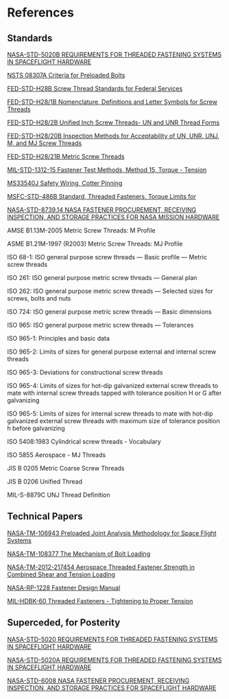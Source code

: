 # References

## Standards

[NASA-STD-5020B REQUIREMENTS FOR THREADED FASTENING SYSTEMS IN SPACEFLIGHT HARDWARE](references/2021-08-06-nasa-std-5020b_final.pdf)

[NSTS 08307A Criteria for Preloaded Bolts](references/NSTS_08307_RevA_Criteria_for_Preloaded_Bolts.pdf)

[FED-STD-H28B Screw Thread Standards for Federal Services](references/FED-STD-H28B_screw_thread_standards.pdf)

[FED-STD-H28/1B Nomenclature, Definitions and Letter Symbols for Screw Threads](references/FED-STD-H28-1B_nomenclature_definitions_symbols.pdf)

[FED-STD-H28/2B Unified Inch Screw Threads- UN and UNR Thread Forms](references/FED-STD-H28-2B_unified_inch_screw_threads.pdf)

[FED-STD-H28/20B Inspection Methods for Acceptability of UN, UNR, UNJ, M, and MJ Screw Threads](references/FED-STD-H28-20B_inspection_methods.pdf)

[FED-STD-H28/21B Metric Screw Threads](references/FED-STD-H28_21B_metric_screw_threads.pdf)

[MIL-STD-1312-15 Fastener Test Methods, Method 15, Torque - Tension](references/MIL-STD-1312_15.PDF)

[MS33540J Safety Wiring, Cotter Pinning](references/MS33540J_safety_wiring_cotter_pinning.pdf)

[MSFC-STD-486B Standard, Threaded Fasteners, Torque Limits for](references/MSFC-STD-486-B.pdf)

[NASA-STD-8739.14 NASA FASTENER PROCUREMENT, RECEIVING INSPECTION, AND STORAGE PRACTICES FOR NASA MISSION HARDWARE](references/nasa-std-873914_fastener_procurement_receiving_inspection.pdf)

AMSE B1.13M-2005 Metric Screw Threads: M Profile

ASME B1.21M-1997 (R2003) Metric Screw Threads: MJ Profile

ISO 68-1: ISO general purpose screw threads — Basic profile — Metric screw threads

ISO 261: ISO general purpose metric screw threads — General plan

ISO 262: ISO general purpose metric screw threads — Selected sizes for screws, bolts and nuts

ISO 724: ISO general purpose metric screw threads — Basic dimensions

ISO 965: ISO general purpose metric screw threads — Tolerances

ISO 965-1: Principles and basic data

ISO 965-2: Limits of sizes for general purpose external and internal screw threads

ISO 965-3: Deviations for constructional screw threads

ISO 965-4: Limits of sizes for hot-dip galvanized external screw threads to mate with internal screw threads tapped with tolerance position H or G after galvanizing

ISO 965-5: Limits of sizes for internal screw threads to mate with hot-dip galvanized external screw threads with maximum size of tolerance position h before galvanizing

ISO 5408:1983 Cylindrical screw threads - Vocabulary

ISO 5855  Aerospace - MJ Threads

JIS B 0205 Metric Coarse Screw Threads

JIS B 0206 Unified Thread

MIL-S-8879C UNJ Thread Definition

## Technical Papers

[NASA-TM-106943 Preloaded Joint Analysis Methodology for Space Flight Systems](references/NASA-TM-106943_preloaded_joint_analysis_methodology_for_space_flight_systems.pdf)

[NASA-TM-108377 The Mechanism of Bolt Loading](references/NASA_TM_108377_the_mechanism_of_bolt_loading.pdf)

[NASA-TM-2012-217454 Aerospace Threaded Fastener Strength in Combined Shear and Tension Loading](references/NASA_TM_2012_217454_Corrected.pdf)

[NASA-RP-1228 Fastener Design Manual](references/rp-1228_fastener_design_manual.pdf)

[MIL-HDBK-60 Threaded Fasteners - Tightening to Proper Tension](references/MIL-HDBK-60.PDF)

## Superceded, for Posterity

[NASA-STD-5020 REQUIREMENTS FOR THREADED FASTENING SYSTEMS IN SPACEFLIGHT HARDWARE](references/nasa-std-5020.pdf)

[NASA-STD-5020A REQUIREMENTS FOR THREADED FASTENING SYSTEMS IN SPACEFLIGHT HARDWARE](references/nasa-std-5020a_w-chg_1.pdf)

[NASA-STD-6008 NASA FASTENER PROCUREMENT, RECEIVING INSPECTION, AND STORAGE PRACTICES FOR SPACEFLIGHT HARDWARE](references/nasa-std-6008_w-chg_1_Fastener_Procurement_Inspection_Storage.pdf)
